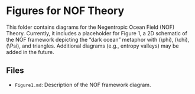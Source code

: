 # Figures for NOF Theory

This folder contains diagrams for the Negentropic Ocean Field (NOF) Theory. Currently, it includes a placeholder for Figure 1, a 2D schematic of the NOF framework depicting the “dark ocean” metaphor with \(\phi\), \(\chi\), \(\Psi\), and triangles. Additional diagrams (e.g., entropy valleys) may be added in the future.

## Files
- `Figure1.md`: Description of the NOF framework diagram.
